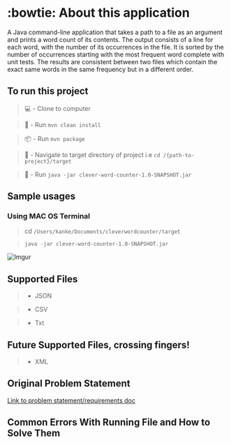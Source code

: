 #  :bowtie: About this application #
A Java command-line application that takes a path to a file as an argument and prints a word count of its contents. The output consists of a line for each word, with the number of its occurrences in the file. It is sorted by the number of occurrences starting with the most frequent word complete with unit tests.
The results are consistent between two files which contain the exact same words in the same frequency but in a different order.

##  To run this project ##

> :computer: -  Clone to computer

> 🧹 -  Run `mvn clean install`

> :package: - Run  `mvn package`

>  🧭 -  Navigate to target directory of project i.e `cd /{path-to-project}/target`

> :runner: -  Run `java -jar clever-word-counter-1.0-SNAPSHOT.jar`

##  Sample usages ##

###  Using MAC OS Terminal ###

> cd `/Users/kanke/Documents/cleverwordcounter/target`

> `java -jar clever-word-counter-1.0-SNAPSHOT.jar`

![Imgur](https://i.imgur.com/jYWZDyY.png)


##  Supported Files ##

> * JSON

> * CSV

> * Txt

##  Future Supported Files, crossing fingers! ##

> * XML

##  Original Problem Statement ##
[Link to problem statement/requirements doc](https://docs.google.com/document/d/1M-adS6W6YRGPhUmFRmCi3-4l5tYjjJs1I1CTyVorFHg/edit?usp=sharing)

##  Common Errors With Running File and How to Solve Them ##
